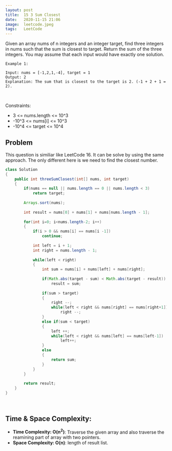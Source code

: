 ```yaml
---
layout: post 
title:  15 3 Sum Closest
date:   2020-11-15 21:06
image:  leetcode.jpeg
tags:   LeetCode
---
```


Given an array nums of n integers and an integer target, find three integers in nums such that the sum is closest to target. Return the sum of the three integers. You may assume that each input would have exactly one solution.

```
Example 1:

Input: nums = [-1,2,1,-4], target = 1
Output: 2
Explanation: The sum that is closest to the target is 2. (-1 + 2 + 1 = 2).
```

<!-- Line breaks -->
<br />

Constraints:

* 3 <= nums.length <= 10^3
* -10^3 <= nums[i] <= 10^3
* -10^4 <= target <= 10^4

## Problem

This question is similiar like LeetCode 16. It can be solve by using the same approach. The only different here is we need to find the closest number.

```java
class Solution 
{
    public int threeSumClosest(int[] nums, int target) 
    {
        if(nums == null || nums.length == 0 || nums.length < 3)
            return target;
        
        Arrays.sort(nums);
        
        int result = nums[0] + nums[1] + nums[nums.length - 1];
        
        for(int i=0; i<nums.length-2; i++)
        {
            if(i > 0 && nums[i] == nums[i -1])
                continue;
            
            int left = i + 1;
            int right = nums.length - 1;
            
            while(left < right)
            {
                int sum = nums[i] + nums[left] + nums[right];
                
                if(Math.abs(target - sum) < Math.abs(target - result))
                    result = sum;
                
                if(sum > target)
                {
                    right --;
                    while(left < right && nums[right] == nums[right+1])
                        right --;
                }
                else if(sum < target)
                {
                    left ++;
                    while(left < right && nums[left] == nums[left-1])
                        left++;
                }
                else
                {
                    return sum;
                }
            }
        }
        
        return result;
    }
}
```

<!-- Line breaks -->
<br />

## Time & Space Complexity:

* **Time Complexity: O(n<sup>2</sup>)**: Traverse the given array and also traverse the reamining part of array with two pointers.
* **Space Complexity: O(n)**: length of result list.
